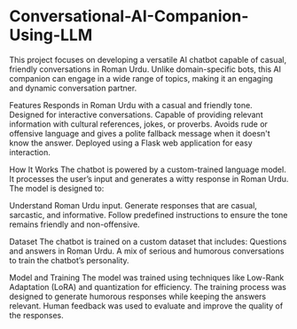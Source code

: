 # Conversational-AI-Companion-Using-LLM
This project focuses on developing a versatile AI chatbot capable of casual, friendly conversations in Roman Urdu. Unlike domain-specific bots, this AI companion can engage in a wide range of topics, making it an engaging and dynamic conversation partner. 


Features
Responds in Roman Urdu with a casual and friendly tone.
Designed for interactive conversations.
Capable of providing relevant information with cultural references, jokes, or proverbs.
Avoids rude or offensive language and gives a polite fallback message when it doesn't know the answer.
Deployed using a Flask web application for easy interaction.

How It Works
The chatbot is powered by a custom-trained language model. It processes the user’s input and generates a witty response in Roman Urdu. The model is designed to:

Understand Roman Urdu input.
Generate responses that are casual, sarcastic, and informative.
Follow predefined instructions to ensure the tone remains friendly and non-offensive.

Dataset
The chatbot is trained on a custom dataset that includes:
Questions and answers in Roman Urdu.
A mix of serious and humorous conversations to train the chatbot’s personality.

Model and Training
The model was trained using techniques like Low-Rank Adaptation (LoRA) and quantization for efficiency.
The training process was designed to generate humorous responses while keeping the answers relevant.
Human feedback was used to evaluate and improve the quality of the responses.

